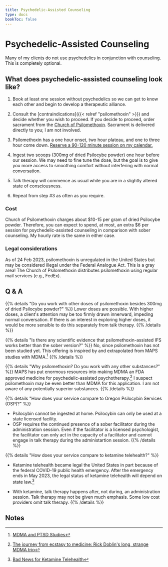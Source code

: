 ```yaml
---
title: Psychedelic-Assisted Counseling
type: docs
bookToc: false
---
```


# Psychedelic-Assisted Counseling

Many of my clients do not use psychedelics
in conjunction with counseling. This is completely optional.

## What does psychedelic-assisted counseling look like?

1. Book at least one session without psychedelics
so we can get to know each other and begin to develop a therapeutic alliance.

2. Consult the [contraindications]({{< relref "psilomethoxin" >}})
and decide whether you wish
to proceed. If you decide to proceed, order sacrament
from the [Church of Psilomethoxin](https://psilomethoxin.com/?sld=jpritikin).
Sacrament is delivered directly to you; I am not involved.

3. Psilomethoxin has a one hour onset, two hour plateau, and one to three hour come down.
[Reserve a 90-120 minute session on my calendar.](https://joshua-pritikin.clientsecure.me/sign-in)

4. Ingest two scoops (300mg of dried Psilocybe powder) one hour before
our session. We may need to fine tune the dose, but the goal is to
give you more access to smoothing comfort without interfering
with normal conversation.

5. Talk therapy will commence as usual while you are
in a slightly altered state of consciousness.

6. Repeat from step #3 as often as you require.

### Cost

Church of Psilomethoxin charges about $10-15 per gram of dried Psilocybe powder.
Therefore, you can expect to spend, at most, an extra $6 per session for
psychedelic-assisted counseling in comparison with sober counseling.
My hourly rate is the same in either case.

### Legal considerations

As of 24 Feb 2023, psilomethoxin is unregulated in the United States
but may be considered illegal under the Federal Analogue Act.
This is a gray area!
The Church of Psilomethoxin distributes psilomethoxin using regular
mail services (e.g., FedEx).

## Q & A

{{% details "Do you work with other doses of psilomethoxin besides 300mg of dried Psilocybe powder?" %}}
Lower doses are possible. With higher doses, a client's attention may be
too firmly drawn innerward, impeding normal conversation. If there is
an interest in exploring higher doses, it would be more sensible to do
this separately from talk therapy.
{{% /details %}}

{{% details "Is there any scientific evidence that psilomethoxin-assisted IFS works better than the sober version?" %}}
No, since psilomethoxin has not been studied yet.
This offering is inspired by and extrapolated from MAPS studies with MDMA.[^maps-ifs-mdma]
{{% /details %}}

{{% details "Why psilomethoxin? Do you work with any other substances?" %}}
MAPS has put enormous resources into making MDMA an FDA approved medicine
for psychedelic-assisted psychotherapy.[^mdma-history]
I suspect psilomethoxin may be even better than MDMA
for this application.
I am not aware of any potentially superior substances.
{{% /details %}}

{{% details "How does your service compare to Oregon Psilocybin Services (OSP)?" %}}
- Psilocybin cannot be ingested at home. Psilocybin can only be used at a state licensed facility.
- OSP requires the continued presence of a sober facilitator during the administration
session. Even if the facilitator is a licensed psychologist,
the facilitator can only act in the capacity of a facilitator
and cannot engage in talk therapy during the administartion session.
{{% /details %}}

{{% details "How does your service compare to ketamine telehealth?" %}}
- Ketamine telehealth became legal the United States in part because of
the federal COVID-19 public health emergency.
After the emergency ends in May 2023, the legal status of 
ketamine telehealth will depend on state law.[^hb-2023feb02]

- With ketamine, talk therapy happens after, not during, an administration
session. Talk therapy may not be given much emphasis.
Some low cost providers omit talk therapy.
{{% /details %}}

## Notes

[^hb-2023feb02]: [Bad News for Ketamine Telehealth](https://harrisbricken.com/psychlawblog/bad-news-for-ketamine-telehealth/)

[^maps-ifs-mdma]: [MDMA and PTSD Studies](https://ifs-institute.com/resources/research/mdma-and-ptsd-studies)

[^mdma-history]: [The journey from ecstasy to medicine: Rick Doblin's long, strange MDMA trip](https://newatlas.com/mdma-ptsd-rick-doblin/52792/)

